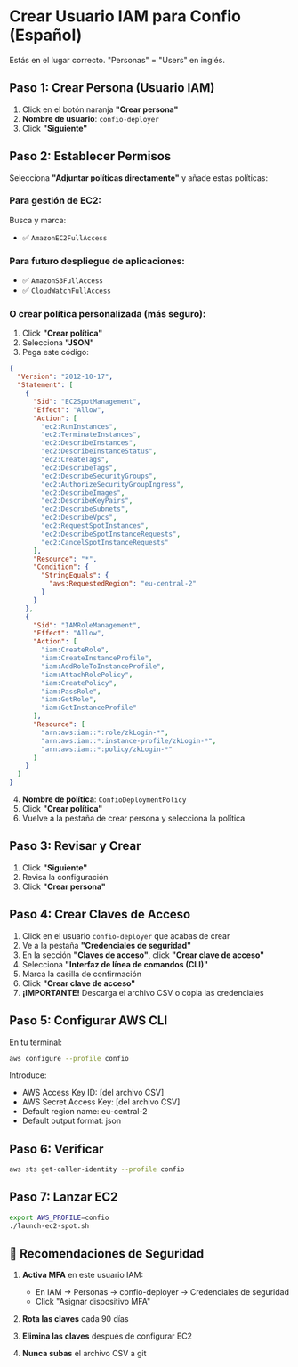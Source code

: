 # Crear Usuario IAM para Confio (Español)

Estás en el lugar correcto. "Personas" = "Users" en inglés.

## Paso 1: Crear Persona (Usuario IAM)

1. Click en el botón naranja **"Crear persona"**
2. **Nombre de usuario**: `confio-deployer`
3. Click **"Siguiente"**

## Paso 2: Establecer Permisos

Selecciona **"Adjuntar políticas directamente"** y añade estas políticas:

### Para gestión de EC2:
Busca y marca:
- ✅ `AmazonEC2FullAccess`

### Para futuro despliegue de aplicaciones:
- ✅ `AmazonS3FullAccess`
- ✅ `CloudWatchFullAccess`

### O crear política personalizada (más seguro):

1. Click **"Crear política"**
2. Selecciona **"JSON"**
3. Pega este código:

```json
{
  "Version": "2012-10-17",
  "Statement": [
    {
      "Sid": "EC2SpotManagement",
      "Effect": "Allow",
      "Action": [
        "ec2:RunInstances",
        "ec2:TerminateInstances",
        "ec2:DescribeInstances",
        "ec2:DescribeInstanceStatus",
        "ec2:CreateTags",
        "ec2:DescribeTags",
        "ec2:DescribeSecurityGroups",
        "ec2:AuthorizeSecurityGroupIngress",
        "ec2:DescribeImages",
        "ec2:DescribeKeyPairs",
        "ec2:DescribeSubnets",
        "ec2:DescribeVpcs",
        "ec2:RequestSpotInstances",
        "ec2:DescribeSpotInstanceRequests",
        "ec2:CancelSpotInstanceRequests"
      ],
      "Resource": "*",
      "Condition": {
        "StringEquals": {
          "aws:RequestedRegion": "eu-central-2"
        }
      }
    },
    {
      "Sid": "IAMRoleManagement",
      "Effect": "Allow",
      "Action": [
        "iam:CreateRole",
        "iam:CreateInstanceProfile",
        "iam:AddRoleToInstanceProfile",
        "iam:AttachRolePolicy",
        "iam:CreatePolicy",
        "iam:PassRole",
        "iam:GetRole",
        "iam:GetInstanceProfile"
      ],
      "Resource": [
        "arn:aws:iam::*:role/zkLogin-*",
        "arn:aws:iam::*:instance-profile/zkLogin-*",
        "arn:aws:iam::*:policy/zkLogin-*"
      ]
    }
  ]
}
```

4. **Nombre de política**: `ConfioDeploymentPolicy`
5. Click **"Crear política"**
6. Vuelve a la pestaña de crear persona y selecciona la política

## Paso 3: Revisar y Crear

1. Click **"Siguiente"**
2. Revisa la configuración
3. Click **"Crear persona"**

## Paso 4: Crear Claves de Acceso

1. Click en el usuario `confio-deployer` que acabas de crear
2. Ve a la pestaña **"Credenciales de seguridad"**
3. En la sección **"Claves de acceso"**, click **"Crear clave de acceso"**
4. Selecciona **"Interfaz de línea de comandos (CLI)"**
5. Marca la casilla de confirmación
6. Click **"Crear clave de acceso"**
7. **¡IMPORTANTE!** Descarga el archivo CSV o copia las credenciales

## Paso 5: Configurar AWS CLI

En tu terminal:

```bash
aws configure --profile confio
```

Introduce:
- AWS Access Key ID: [del archivo CSV]
- AWS Secret Access Key: [del archivo CSV]
- Default region name: eu-central-2
- Default output format: json

## Paso 6: Verificar

```bash
aws sts get-caller-identity --profile confio
```

## Paso 7: Lanzar EC2

```bash
export AWS_PROFILE=confio
./launch-ec2-spot.sh
```

## 🔐 Recomendaciones de Seguridad

1. **Activa MFA** en este usuario IAM:
   - En IAM → Personas → confio-deployer → Credenciales de seguridad
   - Click "Asignar dispositivo MFA"

2. **Rota las claves** cada 90 días

3. **Elimina las claves** después de configurar EC2

4. **Nunca subas** el archivo CSV a git